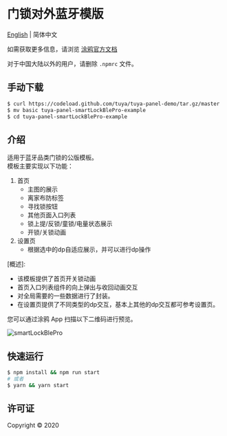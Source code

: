 # 门锁对外蓝牙模版

[English](./README.md) | 简体中文

如需获取更多信息，请浏览 [涂鸦官方文档](https://docs.tuya.com)

对于中国大陆以外的用户，请删除 `.npmrc` 文件。

## 手动下载

```bash
$ curl https://codeload.github.com/tuya/tuya-panel-demo/tar.gz/master | tar -xz --strip=2 tuya-panel-demo-master/examples/smartLockBlePro
$ mv basic tuya-panel-smartLockBlePro-example
$ cd tuya-panel-smartLockBlePro-example
```

## 介绍
适用于蓝牙品类门锁的公版模板。  
模板主要实现以下功能： 
1. 首页
	* 主图的展示
	* 离家布防标签
	* 寻找锁按钮
	* 其他页面入口列表
	* 锁上提/反锁/童锁/电量状态展示
	* 开锁/关锁动画
2. 设置页
	* 根据选中的dp自适应展示，并可以进行dp操作

[概述]:
- 该模板提供了首页开关锁动画
- 首页入口列表组件的向上弹出与收回动画交互
- 对全局需要的一些数据进行了封装。
- 在设置页提供了不同类型的dp交互，基本上其他的dp交互都可参考设置页。


您可以通过涂鸦 App 扫描以下二维码进行预览。

![smartLockBlePro](https://images.tuyacn.com/fe-static/docs/img/01ea27bd-7016-4d94-bb94-16100242cdcf.png)

## 快速运行

```bash
$ npm install && npm run start
# 或者
$ yarn && yarn start
```

## 许可证

Copyright © 2020
